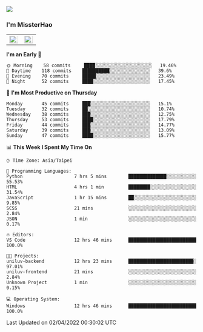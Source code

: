 ![](https://komarev.com/ghpvc/?username=MissterHao&color=ff69b4)

### I'm MissterHao


<!-- Readme stats -->
<!-- https://github.com/anuraghazra/github-readme-stats -->
<table>
<tr>
    <td valign="top" width="50%">
    <img src="https://github-readme-stats.vercel.app/api?username=MissterHao&hide_border=true&show_icons=true&locale=en" align="left" style="width: 100%" />
    </td>
    <td valign="top" width="50%">
    <img src="https://github-readme-stats.vercel.app/api/top-langs?username=MissterHao&hide_border=true&show_icons=true&locale=en&layout=compact" align="left" style="width: 100%" />
    </td>
</tr>
</table>  


<!--START_SECTION:waka-->
**I'm an Early 🐤** 

```text
🌞 Morning    58 commits     ████░░░░░░░░░░░░░░░░░░░░░   19.46% 
🌆 Daytime    118 commits    ██████████░░░░░░░░░░░░░░░   39.6% 
🌃 Evening    70 commits     █████░░░░░░░░░░░░░░░░░░░░   23.49% 
🌙 Night      52 commits     ████░░░░░░░░░░░░░░░░░░░░░   17.45%

```
📅 **I'm Most Productive on Thursday** 

```text
Monday       45 commits     ███░░░░░░░░░░░░░░░░░░░░░░   15.1% 
Tuesday      32 commits     ██░░░░░░░░░░░░░░░░░░░░░░░   10.74% 
Wednesday    38 commits     ███░░░░░░░░░░░░░░░░░░░░░░   12.75% 
Thursday     53 commits     ████░░░░░░░░░░░░░░░░░░░░░   17.79% 
Friday       44 commits     ███░░░░░░░░░░░░░░░░░░░░░░   14.77% 
Saturday     39 commits     ███░░░░░░░░░░░░░░░░░░░░░░   13.09% 
Sunday       47 commits     ████░░░░░░░░░░░░░░░░░░░░░   15.77%

```


📊 **This Week I Spent My Time On** 

```text
⌚︎ Time Zone: Asia/Taipei

💬 Programming Languages: 
Python                   7 hrs 5 mins        ██████████████░░░░░░░░░░░   55.53% 
HTML                     4 hrs 1 min         ████████░░░░░░░░░░░░░░░░░   31.54% 
JavaScript               1 hr 15 mins        ██░░░░░░░░░░░░░░░░░░░░░░░   9.85% 
SCSS                     21 mins             ░░░░░░░░░░░░░░░░░░░░░░░░░   2.84% 
JSON                     1 min               ░░░░░░░░░░░░░░░░░░░░░░░░░   0.17%

🔥 Editors: 
VS Code                  12 hrs 46 mins      █████████████████████████   100.0%

🐱‍💻 Projects: 
uniluv-backend           12 hrs 23 mins      ████████████████████████░   97.01% 
uniluv-frontend          21 mins             ░░░░░░░░░░░░░░░░░░░░░░░░░   2.84% 
Unknown Project          1 min               ░░░░░░░░░░░░░░░░░░░░░░░░░   0.15%

💻 Operating System: 
Windows                  12 hrs 46 mins      █████████████████████████   100.0%

```


 Last Updated on 02/04/2022 00:30:02 UTC
<!--END_SECTION:waka-->

<!--
**MissterHao/MissterHao** is a ✨ _special_ ✨ repository because its `README.md` (this file) appears on your GitHub profile.

Here are some ideas to get you started:

- 🔭 I’m currently working on ...
- 🌱 I’m currently learning ...
- 👯 I’m looking to collaborate on ...
- 🤔 I’m looking for help with ...
- 💬 Ask me about ...
- 📫 How to reach me: ...
- 😄 Pronouns: ...
- ⚡ Fun fact: ...
-->
